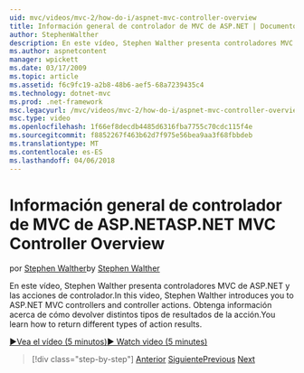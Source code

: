 ```yaml
---
uid: mvc/videos/mvc-2/how-do-i/aspnet-mvc-controller-overview
title: Información general de controlador de MVC de ASP.NET | Documentos de Microsoft
author: StephenWalther
description: En este vídeo, Stephen Walther presenta controladores MVC de ASP.NET y las acciones de controlador. Obtenga información acerca de cómo devolver distintos tipos de resultados de la acción.
ms.author: aspnetcontent
manager: wpickett
ms.date: 03/17/2009
ms.topic: article
ms.assetid: f6c9fc19-a2b8-48b6-aef5-68a7239435c4
ms.technology: dotnet-mvc
ms.prod: .net-framework
msc.legacyurl: /mvc/videos/mvc-2/how-do-i/aspnet-mvc-controller-overview
msc.type: video
ms.openlocfilehash: 1f66ef8decdb4485d6316fba7755c70cdc115f4e
ms.sourcegitcommit: f8852267f463b62d7f975e56bea9aa3f68fbbdeb
ms.translationtype: MT
ms.contentlocale: es-ES
ms.lasthandoff: 04/06/2018
---
```

<a name="aspnet-mvc-controller-overview"></a><span data-ttu-id="b9bc2-104">Información general de controlador de MVC de ASP.NET</span><span class="sxs-lookup"><span data-stu-id="b9bc2-104">ASP.NET MVC Controller Overview</span></span>
====================
<span data-ttu-id="b9bc2-105">por [Stephen Walther](https://github.com/StephenWalther)</span><span class="sxs-lookup"><span data-stu-id="b9bc2-105">by [Stephen Walther](https://github.com/StephenWalther)</span></span>

<span data-ttu-id="b9bc2-106">En este vídeo, Stephen Walther presenta controladores MVC de ASP.NET y las acciones de controlador.</span><span class="sxs-lookup"><span data-stu-id="b9bc2-106">In this video, Stephen Walther introduces you to ASP.NET MVC controllers and controller actions.</span></span> <span data-ttu-id="b9bc2-107">Obtenga información acerca de cómo devolver distintos tipos de resultados de la acción.</span><span class="sxs-lookup"><span data-stu-id="b9bc2-107">You learn how to return different types of action results.</span></span>

[<span data-ttu-id="b9bc2-108">&#9654;Vea el vídeo (5 minutos)</span><span class="sxs-lookup"><span data-stu-id="b9bc2-108">&#9654; Watch video (5 minutes)</span></span>](https://channel9.msdn.com/Blogs/ASP-NET-Site-Videos/aspnet-mvc-controller-overview)

> [!div class="step-by-step"]
> <span data-ttu-id="b9bc2-109">[Anterior](understanding-models-views-and-controllers.md)
> [Siguiente](understanding-controllers-controller-actions-and-action-results.md)</span><span class="sxs-lookup"><span data-stu-id="b9bc2-109">[Previous](understanding-models-views-and-controllers.md)
[Next](understanding-controllers-controller-actions-and-action-results.md)</span></span>
